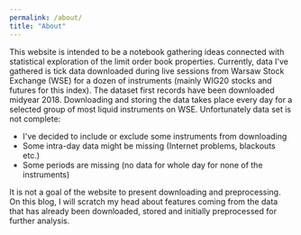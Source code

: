 ```yaml
---
permalink: /about/
title: "About"
---
```


This website is intended to be a notebook gathering ideas connected with statistical exploration of the limit order book properties. Currently, data I've gathered is tick data downloaded during live sessions from Warsaw Stock Exchange (WSE) for a dozen of instruments (mainly WIG20 stocks and futures for this index). The dataset first records have been downloaded midyear 2018. Downloading and storing the data takes place every day for a selected group of most liquid instruments on WSE. Unfortunately data set is not complete:
* I've decided to include or exclude some instruments from downloading
* Some intra-day data might be missing (Internet problems, blackouts etc.)
* Some periods are missing (no data for whole day for none of the instruments)

It is not a goal of the website to present downloading and preprocessing. On this blog, I will scratch my head about features coming from the data that has already been downloaded, stored and initially preprocessed for further analysis.
